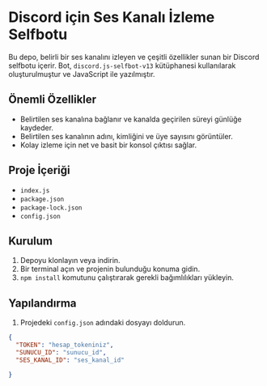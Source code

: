 # Discord için Ses Kanalı İzleme Selfbotu

Bu depo, belirli bir ses kanalını izleyen ve çeşitli özellikler sunan bir Discord selfbotu içerir. Bot, `discord.js-selfbot-v13` kütüphanesi kullanılarak oluşturulmuştur ve JavaScript ile yazılmıştır.

## Önemli Özellikler

- Belirtilen ses kanalına bağlanır ve kanalda geçirilen süreyi günlüğe kaydeder.
- Belirtilen ses kanalının adını, kimliğini ve üye sayısını görüntüler.
- Kolay izleme için net ve basit bir konsol çıktısı sağlar.

## Proje İçeriği

- `index.js`
- `package.json`
- `package-lock.json`
- `config.json`

## Kurulum

1. Depoyu klonlayın veya indirin.
2. Bir terminal açın ve projenin bulunduğu konuma gidin.
3. `npm install` komutunu çalıştırarak gerekli bağımlılıkları yükleyin.

## Yapılandırma

1. Projedeki `config.json` adındaki dosyayı doldurun.

```json
{
  "TOKEN": "hesap_tokeniniz",
  "SUNUCU_ID": "sunucu_id",
  "SES_KANAL_ID": "ses_kanal_id"

}
